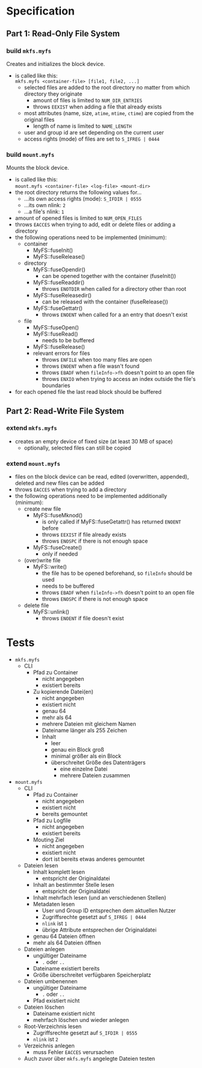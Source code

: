 # Specification

## Part 1: Read-Only File System

### build `mkfs.myfs`

Creates and initializes the block device.

- is called like this:<br>
  `mkfs.myfs <container-file> [file1, file2, ...]`
    - selected files are added to the root directory no matter from which directory they originate
        - amount of files is limited to `NUM_DIR_ENTRIES`
        - throws `EEXIST` when adding a file that already exists
    - most attributes (name, size, `atime`, `mtime`, `ctime`) are copied from the original files
        - length of name is limited to `NAME_LENGTH`
    - user and group id are set depending on the current user
    - access rights (mode) of files are set to `S_IFREG | 0444`

### build `mount.myfs`

Mounts the block device.

- is called like this:<br>
  `mount.myfs <container-file> <log-file> <mount-dir>`
- the root directory returns the following values for...
    - ...its own access rights (mode): `S_IFDIR | 0555`
    - ...its own nlink: `2`
    - ...a file's nlink: `1`
- amount of opened files is limited to `NUM_OPEN_FILES`
- throws `EACCES` when trying to add, edit or delete files or adding a directory
- the following operations need to be implemented (minimum):
    - container
        - MyFS::fuseInit()
        - MyFS::fuseRelease()
    - directory
        - MyFS::fuseOpendir()
            - can be opened together with the container (fuseInit())
        - MyFS::fuseReaddir()
            - throws `ENOTDIR` when called for a directory other than root
        - MyFS::fuseReleasedir()
            - can be released with the container (fuseRelease())
        - MyFS::fuseGettatr()
            - throws `ENOENT` when called for a an entry that doesn't exist
    - file
        - MyFS::fuseOpen()
        - MyFS::fuseRead()
            - needs to be buffered
        - MyFS::fuseRelease()
        - relevant errors for files
            - throws `ENFILE` when too many files are open
            - throws `ENOENT` when a file wasn't found
            - throws `EBADF` when `fileInfo->fh` doesn't point to an open file
            - throws `ENXIO` when trying to access an index outside the file's boundaries
- for each opened file the last read block should be buffered

## Part 2: Read-Write File System

### extend `mkfs.myfs`

- creates an empty device of fixed size (at least 30 MB of space)
    - optionally, selected files can still be copied

### extend `mount.myfs`

- files on the block device can be read, edited (overwritten, appended), deleted and new files can be added
- throws `EACCES` when trying to add a directory
- the following operations need to be implemented additionally (minimum):
    - create new file
        - MyFS::fuseMknod()
            - is only called if MyFS::fuseGetattr() has returned `ENOENT` before
            - throws `EEXIST` if file already exists
            - throws `ENOSPC` if there is not enough space
        - MyFS::fuseCreate()
            - only if needed
    - (over)write file
        - MyFS::write()
            - the file has to be opened beforehand, so `fileInfo` should be used
            - needs to be buffered
            - throws `EBADF` when `fileInfo->fh` doesn't point to an open file
            - throws `ENOSPC` if there is not enough space
    - delete file
        - MyFS::unlink()
            - throws `ENOENT` if file doesn't exist

# Tests

- `mkfs.myfs`
    - CLI
        - Pfad zu Container
            - nicht angegeben
            - existiert bereits
        - Zu kopierende Datei(en)
            - nicht angegeben
            - existiert nicht
            - genau 64
            - mehr als 64
            - mehrere Dateien mit gleichem Namen
            - Dateiname länger als 255 Zeichen
            - Inhalt
                - leer
                - genau ein Block groß
                - minimal größer als ein Block
                - überschreitet Größe des Datenträgers
                    - eine einzelne Datei
                    - mehrere Dateien zusammen
- `mount.myfs`
    - CLI
        - Pfad zu Container
            - nicht angegeben
            - existiert nicht
            - bereits gemountet
        - Pfad zu Logfile
            - nicht angegeben
            - existiert bereits
        - Mouting Ziel
            - nicht angegeben
            - existiert nicht
            - dort ist bereits etwas anderes gemountet
    - Dateien lesen
        - Inhalt komplett lesen
            - entspricht der Originaldatei
        - Inhalt an bestimmter Stelle lesen
            - entspricht der Originaldatei
        - Inhalt mehrfach lesen (und an verschiedenen Stellen)
        - Metadaten lesen
            - User und Group ID entsprechen dem aktuellen Nutzer
            - Zugriffsrechte gesetzt auf `S_IFREG | 0444`
            - `nlink` ist `1`
            - übrige Attribute entsprechen der Originaldatei
        - genau 64 Dateien öffnen
        - mehr als 64 Dateien öffnen
    - Dateien anlegen
        - ungültiger Dateiname
            - `.` oder `..`
        - Dateiname existiert bereits
        - Größe überschreitet verfügbaren Speicherplatz
    - Dateien umbenennen
        - ungültiger Dateiname
            - `.` oder `..`
        - Pfad existiert nicht
    - Dateien löschen
        - Dateiname existiert nicht
        - mehrfach löschen und wieder anlegen
    - Root-Verzeichnis lesen
        - Zugriffsrechte gesetzt auf `S_IFDIR | 0555`
        - `nlink` ist `2`
    - Verzeichnis anlegen
        - muss Fehler `EACCES` verursachen
    - Auch zuvor über `mkfs.myfs` angelegte Dateien testen
